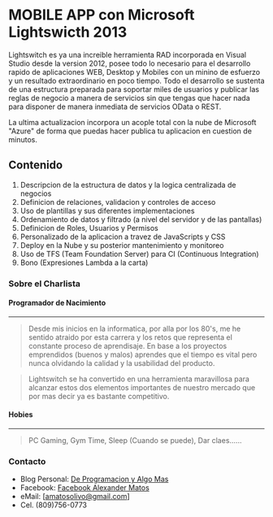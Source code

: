 # MOBILE APP con Microsoft Lightswicth 2013

Lightswitch es ya una increible herramienta RAD incorporada en Visual Studio desde la version 2012, posee todo lo necesario para el desarrollo rapido de aplicaciones WEB, Desktop y Mobiles con un minino de esfuerzo y un resultado extraordinario en poco tiempo.  Todo el desarrollo se sustenta de una estructura preparada para soportar miles de usuarios y publicar las reglas de negocio a manera de servicios sin que tengas que hacer nada para disponer de manera inmediata de servicios OData o REST.

La ultima actualizacion incorpora un acople total con la nube de Microsoft "Azure" de forma que puedas hacer publica tu aplicacion en cuestion de minutos.

## Contenido

1. Descripcion de la estructura de datos y la logica centralizada de negocios
2. Definicion de relaciones, validacion y controles de acceso
3. Uso de plantillas y sus diferentes implementaciones
4. Ordenamiento de datos y filtrado (a nivel del servidor y de las pantallas)
5. Definicion de Roles, Usuarios y Permisos
6. Personalizado de la aplicacion a travez de JavaScripts y CSS
7. Deploy en la Nube y su posterior mantenimiento y monitoreo
8. Uso de TFS (Team Foundation Server) para CI (Continuous Integration)
9. Bono (Expresiones Lambda a la carta)

### Sobre el Charlista

#### Programador de Nacimiento
--------------------------------------------------------------------------
> Desde mis inicios en la informatica, por alla por los 80's, me he sentido atraido por esta carrera y los retos que representa el constante proceso de aprendisaje.  En base a los proyectos emprendidos (buenos y malos) aprendes que el tiempo es vital pero nunca olvidando la calidad y la usabilidad del producto.

> Lightswitch se ha convertido en una herramienta maravillosa para alcanzar estos dos elementos importantes de nuestro mercado que por mas decir ya es bastante competitivo.

#### Hobies
--------------------------------------------------------------------------
> PC Gaming, Gym Time, Sleep (Cuando se puede), Dar claes......

### Contacto

* Blog Personal: [De Programacion y Algo Mas](http://deprogramacionyalgomas.blogspot.com)
* Facebook: [Facebook Alexander Matos](https://www.facebook.com/amatosolivo)
* eMail: [amatosolivo@gmail.com]
* Cel. (809)756-0773
